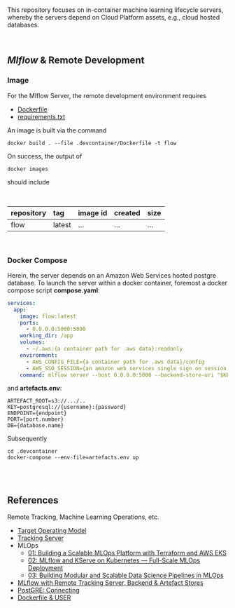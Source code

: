 <br>

This repository focuses on in-container machine learning lifecycle servers, whereby the servers depend on Cloud Platform assets, e.g., cloud hosted databases.

<br>

## *Mlflow* & Remote Development

### Image

For the Mlflow Server, the remote development environment requires

* [Dockerfile](/.devcontainer/Dockerfile)
* [requirements.txt](/.devcontainer/requirements.txt)

An image is built via the command

```shell
docker build . --file .devcontainer/Dockerfile -t flow
```

On success, the output of

```shell
docker images
```

should include

<br>

| repository | tag    | image id | created  | size     |
|:-----------|:-------|:---------|:---------|:---------|
| flow       | latest | $\ldots$ | $\ldots$ | $\ldots$ |


<br>

### Docker Compose

Herein, the server depends on an Amazon Web Services hosted postgre database.  To launch the server within a docker container, foremost a docker compose script **compose.yaml**:

```yaml
services:
  app:
    image: flow:latest
    ports:
      - 0.0.0.0:5000:5000
    working_dir: /app
    volumes:
      - ~/.aws:{a container path for .aws data}:readonly
    environment:
      - AWS_CONFIG_FILE={a container path for .aws data}/config
      - AWS_SSO_SESSION={an amazon web services single sign on session name}
    command: mlflow server --host 0.0.0.0:5000 --backend-store-uri "$KEY@$ENDPOINT:$PORT/$DB" --default-artifact-root "$ARTEFACT_ROOT"
```

and **artefacts.env**:

```env
ARTEFACT_ROOT=s3://.../..
KEY=postgresql://{username}:{password}
ENDPOINT={endpoint}
PORT={port.number}
DB={database.name}
```

Subsequently

```shell
cd .devcontainer
docker-compose --env-file=artefacts.env up
```

<br>
<br>

## References

Remote Tracking, Machine Learning Operations, etc.

* [Target Operating Model](https://mlflow.org/docs/latest/ml/tracking/#other-tracking-setup)
* [Tracking Server](https://mlflow.org/docs/latest/ml/getting-started/logging-first-model/step1-tracking-server)
* MLOps
  * [01: Building a Scalable MLOps Platform with Terraform and AWS EKS](https://medium.com/@amirrezakha/building-a-scalable-mlops-platform-with-terraform-and-aws-eks-9e1fd953d005)
  * [02: MLflow and KServe on Kubernetes — Full-Scale MLOps Deployment](https://medium.com/@amirrezakha/mlflow-and-kserve-on-kubernetes-full-scale-mlops-deployment-de80b259e412)
  * [03: Building Modular and Scalable Data Science Pipelines in MLOps](https://medium.com/@amirrezakha/building-modular-and-scalable-data-science-pipelines-in-mlops-46e89451bd40)
* [MLflow with Remote Tracking Server, Backend & Artefact Stores](https://medium.com/yelassad/mlflow-with-remote-tracking-server-backend-and-artifact-stores-39912680a464)
* [PostGRE: Connecting](https://docs.aws.amazon.com/AmazonRDS/latest/UserGuide/USER_ConnectToPostgreSQLInstance.html)
* [Dockerfile & USER](https://www.docker.com/blog/understanding-the-docker-user-instruction)

<br>
<br>

<br>
<br>

<br>
<br>

<br>
<br>

